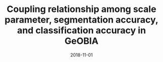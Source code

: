 ---
collection: publications
category: manuscripts

title: "Coupling relationship among scale parameter, segmentation accuracy, and classification accuracy in GeOBIA"
authors: "Ming D, Zhou W, Xu L, et al"
date: 2018-11-01
venue: "Photogrammetric Engineering & Remote Sensing"
volume: "84"
issue: "11"
pages: "681-693"
impact_factor: "1.47"
journal_type: "Journal Article"
citation: "Ming D, Zhou W, Xu L, et al. Coupling relationship among scale parameter, segmentation accuracy, and classification accuracy in GeOBIA[J]. Photogrammetric Engineering & Remote Sensing, 2018, 84(11): 681-693. (IF: 1.47)"
--- 